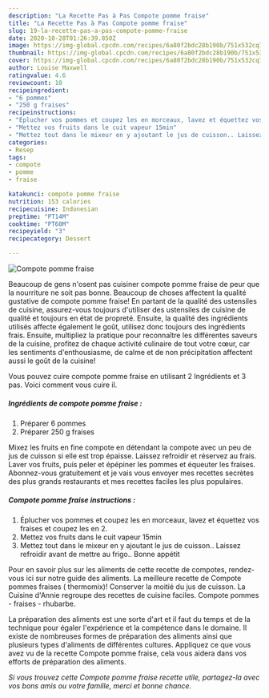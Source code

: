 ```yaml
---
description: "La Recette Pas à Pas Compote pomme fraise"
title: "La Recette Pas à Pas Compote pomme fraise"
slug: 19-la-recette-pas-a-pas-compote-pomme-fraise
date: 2020-10-28T01:26:39.850Z
image: https://img-global.cpcdn.com/recipes/6a80f2bdc28b190b/751x532cq70/compote-pomme-fraise-photo-principale-de-la-recette.jpg
thumbnail: https://img-global.cpcdn.com/recipes/6a80f2bdc28b190b/751x532cq70/compote-pomme-fraise-photo-principale-de-la-recette.jpg
cover: https://img-global.cpcdn.com/recipes/6a80f2bdc28b190b/751x532cq70/compote-pomme-fraise-photo-principale-de-la-recette.jpg
author: Louise Maxwell
ratingvalue: 4.6
reviewcount: 10
recipeingredient:
- "6 pommes"
- "250 g fraises"
recipeinstructions:
- "Éplucher vos pommes et coupez les en morceaux, lavez et équettez vos fraises et coupez les en 2."
- "Mettez vos fruits dans le cuit vapeur 15min"
- "Mettez tout dans le mixeur en y ajoutant le jus de cuisson.. Laissez refroidir avant de mettre au frigo.. Bonne appétit"
categories:
- Resep
tags:
- compote
- pomme
- fraise

katakunci: compote pomme fraise 
nutrition: 153 calories
recipecuisine: Indonesian
preptime: "PT14M"
cooktime: "PT60M"
recipeyield: "3"
recipecategory: Dessert

---
```



![Compote pomme fraise](https://img-global.cpcdn.com/recipes/6a80f2bdc28b190b/751x532cq70/compote-pomme-fraise-photo-principale-de-la-recette.jpg)

Beaucoup de gens n'osent pas cuisiner compote pomme fraise de peur que la nourriture ne soit pas bonne. Beaucoup de choses affectent la qualité gustative de compote pomme fraise! En partant de la qualité des ustensiles de cuisine, assurez-vous toujours d'utiliser des ustensiles de cuisine de qualité et toujours en état de propreté. Ensuite, la qualité des ingrédients utilisés affecte également le goût, utilisez donc toujours des ingrédients frais. Ensuite, multipliez la pratique pour reconnaître les différentes saveurs de la cuisine, profitez de chaque activité culinaire de tout votre cœur, car les sentiments d'enthousiasme, de calme et de non précipitation affectent aussi le goût de la cuisine!

<!--inarticleads1-->

Vous pouvez cuire compote pomme fraise en utilisant 2 Ingrédients et 3 pas. Voici comment vous cuire il.

##### Ingrédients de compote pomme fraise :

1. Préparer 6 pommes
1. Préparer 250 g fraises


Mixez les fruits en fine compote en détendant la compote avec un peu de jus de cuisson si elle est trop épaisse. Laissez refroidir et réservez au frais. Laver vos fruits, puis peler et épépiner les pommes et équeuter les fraises. Abonnez-vous gratuitement et je vais vous envoyer mes recettes secrètes des plus grands restaurants et mes recettes faciles les plus populaires. 

<!--inarticleads2-->

##### Compote pomme fraise instructions :

1. Éplucher vos pommes et coupez les en morceaux, lavez et équettez vos fraises et coupez les en 2.
1. Mettez vos fruits dans le cuit vapeur 15min
1. Mettez tout dans le mixeur en y ajoutant le jus de cuisson.. Laissez refroidir avant de mettre au frigo.. Bonne appétit


Pour en savoir plus sur les aliments de cette recette de compotes, rendez-vous ici sur notre guide des aliments. La meilleure recette de Compote pommes fraises ( thermomix)! Conserver la moitié du jus de cuisson. La Cuisine d&#39;Annie regroupe des recettes de cuisine faciles. Compote pommes - fraises - rhubarbe. 

<!--inarticleads1-->

<p>
La préparation des aliments est une sorte d'art et il faut du temps et de la technique pour égaler l'expérience et la compétence dans le domaine. Il existe de nombreuses formes de préparation des aliments ainsi que plusieurs types d'aliments de différentes cultures. Appliquez ce que vous avez vu de la recette Compote pomme fraise, cela vous aidera dans vos efforts de préparation des aliments.
</p>

<p>
<i>Si vous trouvez cette Compote pomme fraise recette utile, partagez-la avec vos bons amis ou votre famille, merci et bonne chance.</i>
</p>
